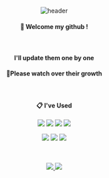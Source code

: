 
<div align="center">
  
![header](https://capsule-render.vercel.app/api?type=cylinder&color=000000&height=150&section=header&text=June&fontColor=ffffff&fontSize=70&animation=fadeIn&fontAlignY=55&desc=%20&descAlignY=62&descAlign=62)


  
  ####  :wave: Welcome my github ! 
  <br/>
  
  #### I'll update them one by one
  #### 💪Please watch over their growth
  
  <br/>
  

  
  ####  :clipboard: I've Used 
  

  

 <img src="https://img.shields.io/badge/Java-007396?style=flat-square&logo=Java&logoColor=white"/></a> 
 <img src="https://img.shields.io/badge/kotlin-7F52FF?style=flat-square&logo=kotlin&logoColor=white"/></a> 
 <img src="https://img.shields.io/badge/Spring-6DB33F?style=flat-square&logo=Spring&logoColor=white"/></a>
 <img src="https://img.shields.io/badge/Firebase-FFCA28?style=flat-square&logo=Firebase&logoColor=white"/></a>
  


  
 
  <img src="https://img.shields.io/badge/Eclipse-2C2255?style=flat-square&logo=Eclipse&logoColor=white"/></a>
  <img src="https://img.shields.io/badge/android-3DDC84?style=flat-square&logo=Android&logoColor=white"/></a>
  <img src="https://img.shields.io/badge/github-181717?style=flat-square&logo=github&logoColor=white"/></a>

  
<br/>
  
<br/>
<a href="s">
  <img src="https://github-readme-stats.vercel.app/api?username=june0103&theme=tokyonight&show_icons=true"  />
</a>
  <a href="s">
 <img src="https://github-readme-stats.vercel.app/api/top-langs/?username=june0103&exclude_repo=june0103.github.io&layout=compact&theme=tokyonight" />
  </a>

<!-- 
 [![Hits](https://hits.seeyoufarm.com/api/count/incr/badge.svg?url=https%3A%2F%2Fgithub.com%2Fjune0103&count_bg=%233E334D&title_bg=%23555555&icon=&icon_color=%23151E39&title=hits&edge_flat=true)](https://hits.seeyoufarm.com) -->
  
</div>


<!--

Here are some ideas to get you started:

- 🔭 I’m currently working on ...
- 🌱 I’m currently learning ...
- 👯 I’m looking to collaborate on ...
- 🤔 I’m looking for help with ...
- 💬 Ask me about ...
- 📫 How to reach me: ...
- 😄 Pronouns: ...
- ⚡ Fun fact: ...
-->


